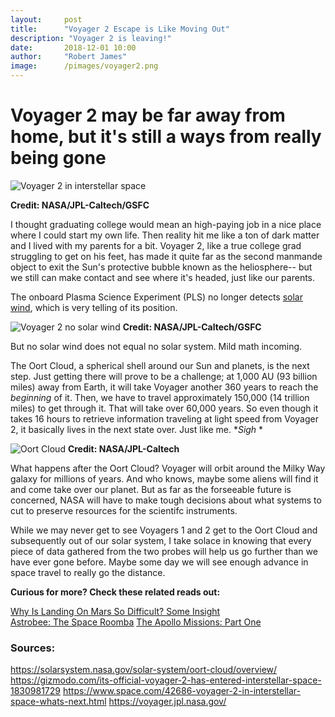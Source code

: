 ```yaml
---
layout:     post
title:      "Voyager 2 Escape is Like Moving Out"
description: "Voyager 2 is leaving!"
date:       2018-12-01 10:00
author:     "Robert James"  
image:      /pimages/voyager2.png
---
```



# Voyager 2 may be far away from home, but it's still a ways from really being gone

![Voyager 2 in interstellar space](https://www.nasa.gov/sites/default/files/thumbnails/image/pia22835a_20181206_voyager_in_interstellar_space_annotated_1920x1080_72dpi-final.png)

**Credit: NASA/JPL-Caltech/GSFC**

I thought graduating college would mean an high-paying job in a nice place where I could start my own life. Then reality hit me like a ton of dark matter and I lived with my parents for a bit. Voyager 2, like a true college grad struggling to get on his feet, has made it quite far as the second manmande object to exit the Sun's protective bubble known as the heliosphere-- but we still can make contact and see where it's headed, just like our parents.  
  
The onboard Plasma Science Experiment (PLS) no longer detects [solar wind](https://inspiredspace.blog/Parker-Solar-Probe.html#some-background-what-the-heck-is-solar-wind-and-why-is-it-so-important), which is very telling of its position.

![Voyager 2 no solar wind](https://www.nasa.gov/sites/default/files/thumbnails/image/pia22924-640.gif)
**Credit: NASA/JPL-Caltech/GSFC**

But no solar wind does not equal no solar system. Mild math incoming. 

The Oort Cloud, a spherical shell around our Sun and planets, is the next step. Just getting there will prove to be a challenge; at 1,000 AU (93 billion miles) away from Earth, it will take Voyager another 360 years to reach the *beginning* of it. Then, we have to travel approximately 150,000 (14 trillion miles) to get through it. That will take over 60,000 years. So even though it takes 16 hours to retrieve information traveling at light speed from Voyager 2, it basically lives in the next state over. Just like me. **Sigh* *  
  
![Oort Cloud](https://solarsystem.nasa.gov/system/resources/detail_files/492_OortCloud_pia17046red-full.jpg)
**Credit: NASA/JPL-Caltech**
  
What happens after the Oort Cloud? Voyager will orbit around the Milky Way galaxy for millions of years. And who knows, maybe some aliens will find it and come take over our planet. But as far as the forseeable future is concerned, NASA will have to make tough decisions about what systems to cut to preserve resources for the scientifc instruments.  
  
While we may never get to see Voyagers 1 and 2 get to the Oort Cloud and subsequently out of our solar system, I take solace in knowing that every piece of data gathered from the two probes will help us go further than we have ever gone before. Maybe some day we will see enough advance in space travel to really go the distance.  

**Curious for more? Check these related reads out:**

[Why Is Landing On Mars So Difficult? Some Insight](https://inspiredspace.blog/Why-is-Landing-On-Mars-So-Difficult-Some-InSight.html)  
[Astrobee: The Space Roomba](https://inspiredspace.blog/Astrobee-Roomba-for-Astronauts.html)
[The Apollo Missions: Part One](https://inspiredspace.blog/Apollo-Moon-Missions-The-Ambitious-Experiment.html)

  
### Sources:

https://solarsystem.nasa.gov/solar-system/oort-cloud/overview/
https://gizmodo.com/its-official-voyager-2-has-entered-interstellar-space-1830981729
https://www.space.com/42686-voyager-2-in-interstellar-space-whats-next.html
https://voyager.jpl.nasa.gov/

